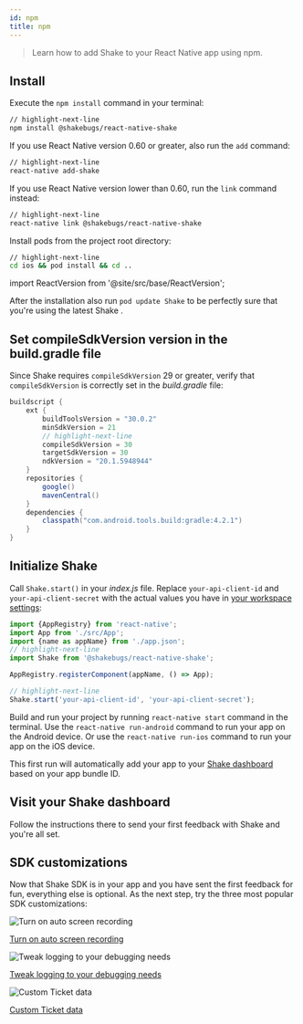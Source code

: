 ```yaml
---
id: npm
title: npm
---
```


> Learn how to add Shake to your React Native app using npm.

## Install
Execute the `npm install` command in your terminal:

```bash title="Terminal"
// highlight-next-line
npm install @shakebugs/react-native-shake
```

If you use React Native version 0.60 or greater, also run the `add` command:

```bash title="Terminal"
// highlight-next-line
react-native add-shake
```

If you use React Native version lower than 0.60, run the `link` command instead:

```bash title="Terminal"
// highlight-next-line
react-native link @shakebugs/react-native-shake
```

Install pods from the project root directory:

```bash title="Terminal"
// highlight-next-line
cd ios && pod install && cd ..
```

import ReactVersion from '@site/src/base/ReactVersion';

After the installation also run `pod update Shake` to be perfectly sure that you're using the latest Shake <ReactVersion/>.

## Set compileSdkVersion version in the build.gradle file
Since Shake requires `compileSdkVersion` 29 or greater, verify that `compileSdkVersion` is correctly set in the *build.gradle* file:

```groovy title="android/build.gradle"
buildscript {
    ext {
        buildToolsVersion = "30.0.2"
        minSdkVersion = 21
        // highlight-next-line
        compileSdkVersion = 30
        targetSdkVersion = 30
        ndkVersion = "20.1.5948944"
    }
    repositories {
        google()
        mavenCentral()
    }
    dependencies {
        classpath("com.android.tools.build:gradle:4.2.1")
    }
}
```

## Initialize Shake

Call `Shake.start()` in your *index.js* file. 
Replace `your-api-client-id` and `your-api-client-secret` with the actual values you have in [your workspace settings](https://app.shakebugs.com/settings/workspace#general):

```javascript title="index.js"
import {AppRegistry} from 'react-native';
import App from './src/App';
import {name as appName} from './app.json';
// highlight-next-line
import Shake from '@shakebugs/react-native-shake';

AppRegistry.registerComponent(appName, () => App);

// highlight-next-line
Shake.start('your-api-client-id', 'your-api-client-secret');
```

Build and run your project by running `react-native start` command in the terminal. 
Use the `react-native run-android` command to run your app on the Android device. 
Or use the `react-native run-ios` command to run your app on the iOS device. 
 
This first run will automatically
add your app to your [Shake dashboard](https://app.shakebugs.com/) based on your app bundle ID.

## Visit your Shake dashboard

Follow the instructions there to send your first feedback with Shake and you're all set.

## SDK customizations

Now that Shake SDK is in your app and you have sent the first feedback for fun, everything else is optional.
As the next step, try the three most popular SDK customizations:

<div class="featuresList">
    <div>
        <img src="/docs/img/screen-recording@2x.png" alt="Turn on auto screen recording"/>
        <p><a href="/docs/react/configuration-and-data/auto-screen-recording/">Turn on auto screen recording</a></p>
    </div>
    <div>
        <img src="/docs/img/steps-to-reproduce@2x.png" alt="Tweak logging to your debugging needs"/>
        <p><a href="/docs/react/configuration-and-data/activity-history">Tweak logging to your debugging needs</a></p>
    </div>
    <div>
        <img src="/docs/img/feature-custom-ticket-data@2x.png" alt="Custom Ticket data"/>
        <p><a href="/docs/react/configuration-and-data/ticket-metadata/">Custom Ticket data</a></p>
    </div>
</div>
